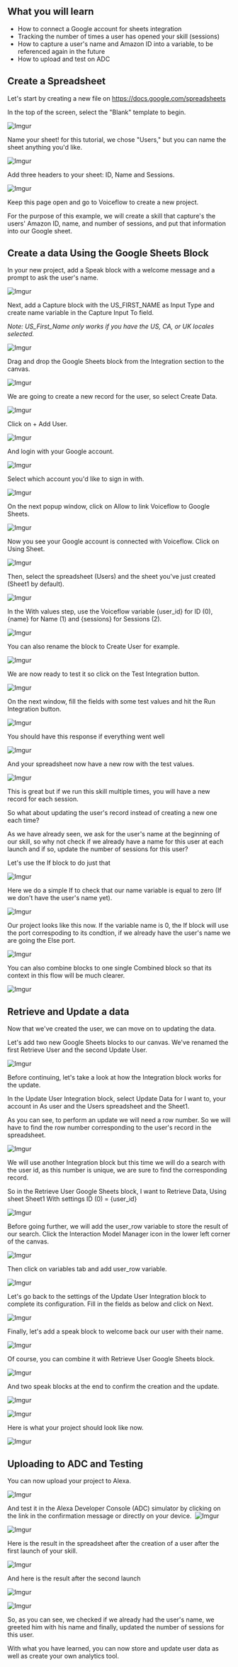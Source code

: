 ## What you will learn

- How to connect a Google account for sheets integration
- Tracking the number of times a user has opened your skill (sessions)
- How to capture a user's name and Amazon ID into a variable, to be referenced again in the future
- How to upload and test on ADC

## Create a Spreadsheet

Let's start by creating a new file on https://docs.google.com/spreadsheets​

In the top of the screen, select the "Blank" template to begin.​​

![Imgur](https://i.imgur.com/h2NVcRi.png)

Name your sheet! for this tutorial, we chose "Users," but you can name the sheet anything you'd like.

![Imgur](https://i.imgur.com/Op5VJbJ.gif)

Add three headers to your sheet: ID, Name and Sessions.

![Imgur](https://i.imgur.com/oK91PRQ.gif)

Keep this page open and go to Voiceflow to create a new project.

For the purpose of this example, we will create a skill that capture's the users' Amazon ID, name, and number of sessions, and put that information into our Google sheet.

## Create a data Using the Google Sheets Block

In your new project, add a Speak block with a welcome message and a prompt to ask the user's name.

![Imgur](https://i.imgur.com/JYKkwfG.png)

Next, add a Capture block with the US_FIRST_NAME as Input Type and create name variable in the Capture Input To field.

*Note: US_First_Name only works if you have the US, CA, or UK locales selected.*

![Imgur](https://i.imgur.com/5YCBNaX.gif)

Drag and drop the Google Sheets block from the Integration section to the canvas.

![Imgur](https://i.imgur.com/hIX4iBo.gif)

We are going to create a new record for the user, so select Create Data.

![Imgur](https://i.imgur.com/3CaBy3t.png)

Click on + Add User.

![Imgur](https://i.imgur.com/xcV6qGt.png)

And login with your Google account.

![Imgur](https://i.imgur.com/RnRdLdd.png)

Select which account you'd like to sign in with.

![Imgur](https://i.imgur.com/irMvu6M.png)

On the next popup window, click on Allow to link Voiceflow to Google Sheets.

![Imgur](https://i.imgur.com/QjCTEcQ.png)

Now you see your Google account is connected with Voiceflow. Click on Using Sheet.

![Imgur](https://i.imgur.com/xrdbByC.png)

Then, select the spreadsheet (Users) and the sheet you've just created (Sheet1 by default).

![Imgur](https://i.imgur.com/G9CKgFj.png)

In the With values step, use the Voiceflow variable {user_id} for ID (0), {name} for Name (1) and {sessions} for Sessions (2).

![Imgur](https://i.imgur.com/VfPonMd.gif)

You can also rename the block to Create User for example.

![Imgur](https://i.imgur.com/wSuHtwb.gif)

We are now ready to test it so click on the Test Integration button.

![Imgur](https://i.imgur.com/j4PTgWA.png)

On the next window, fill the fields with some test values and hit the Run Integration button.

![Imgur](https://i.imgur.com/NwREaRD.png)

You should have this response if everything went well

![Imgur](https://i.imgur.com/ioT6cwB.png)

And your spreadsheet now have a new row with the test values.

![Imgur](https://i.imgur.com/qL8ymMg.png)

This is great but if we run this skill multiple times, you will have a new record for each session.

So what about updating the user's record instead of creating a new one each time?

As we have already seen, we ask for the user's name at the beginning of our skill, so why not check if we already have a name for this user at each launch and if so, update the number of sessions for this user?

Let's use the If block to do just that

![Imgur](https://i.imgur.com/MNlHs3s.png)

Here we do a simple If to check that our name variable is equal to zero (If we don't have the user's name yet).

![Imgur](https://i.imgur.com/qFxR1xE.gif)

Our project looks like this now. If the variable name is 0, the If block will use the port correspoding to its condtion, if we already have the user's name we are going the Else port.

![Imgur](https://i.imgur.com/Mi83htH.png)

You can also combine blocks to one single Combined block so that its context in this flow will be much clearer.

![Imgur](https://i.imgur.com/D9JpiSK.gif)

## Retrieve and Update a data

Now that we've created the user, we can move on to updating the data.

Let's add two new Google Sheets blocks to our canvas. We've renamed the first Retrieve User and the second Update User.

![Imgur](https://i.imgur.com/WS00WcN.png)

Before continuing, let's take a look at how the Integration block works for the update.

In the Update User Integration block, select Update Data for I want to, your account in As user and the Users spreadsheet and the Sheet1.

As you can see, to perform an update we will need a row number. So we will have to find the row number corresponding to the user's record in the spreadsheet.

![Imgur](https://i.imgur.com/mX6oLYL.gif)

We will use another Integration block but this time we will do a search with the user id, as this number is unique, we are sure to find the corresponding record.

So in the Retrieve User Google Sheets block, I want to Retrieve Data, Using sheet Sheet1 With settings ID (0) = {user_id}

![Imgur](https://i.imgur.com/T2Gmo02.png)

Before going further, we will add the user_row variable to store the result of our search. Click the Interaction Model Manager icon in the lower left corner of the canvas.

![Imgur](https://i.imgur.com/Q9gT8Bs.png)

Then click on variables tab and add user_row variable.

![Imgur](https://i.imgur.com/BcLlbIP.gif)

Let's go back to the settings of the Update User Integration block to complete its configuration.
Fill in the fields as below and click on Next.

![Imgur](https://i.imgur.com/10FacQu.png)

Finally, let's add a speak block to welcome back our user with their name.

![Imgur](https://i.imgur.com/mRKofSO.png)

Of course, you can combine it with Retrieve User Google Sheets block.

![Imgur](https://i.imgur.com/wynpPi9.gif)

And two speak blocks at the end to confirm the creation and the update.

![Imgur](https://i.imgur.com/vJbakal.png)

![Imgur](https://i.imgur.com/0ZXmmo4.png)

Here is what your project should look like now.

![Imgur](https://i.imgur.com/zoQl8kc.png)

## Uploading to ADC and Testing

You can now upload your project to Alexa.

![Imgur](https://i.imgur.com/MVVUFjM.gif)

And test it in the Alexa Developer Console (ADC) simulator by clicking on the link in the confirmation message or directly on your device.
​​​​
![Imgur](https://i.imgur.com/0CXECT9.png)

![Imgur](https://i.imgur.com/mInC1Z6.png)

Here is the result in the spreadsheet after the creation of a user after the first launch of your skill.

![Imgur](https://i.imgur.com/lXCopDD.png)

And here is the result after the second launch

![Imgur](https://i.imgur.com/NTAMgY5.png)

![Imgur](https://i.imgur.com/Om2FK9m.png)

So, as you can see, we checked if we already had the user's name, we greeted him with his name and finally, updated the number of sessions for this user.

With what you have learned, you can now store and update user data as well as create your own analytics tool.
